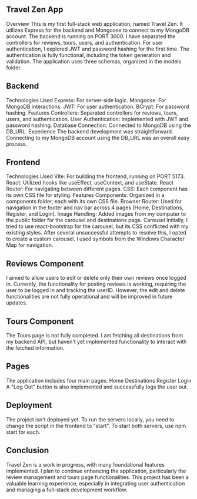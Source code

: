 
## Travel Zen App
Overview
This is my first full-stack web application, named Travel Zen. It utilizes Express for the backend and Mongoose to connect to my MongoDB account. The backend is running on PORT 3000. I have separated the controllers for reviews, tours, users, and authentication. For user authentication, I explored JWT and password hashing for the first time. The authentication is fully functional, including the token generation and validation. The application uses three schemas, organized in the models folder.

## Backend
Technologies Used
Express: For server-side logic.
Mongoose: For MongoDB interactions.
JWT: For user authentication.
BCrypt: For password hashing.
Features
Controllers: Separated controllers for reviews, tours, users, and authentication.
User Authentication: Implemented with JWT and password hashing.
Database Connection: Connected to MongoDB using the DB_URL.
Experience
The backend development was straightforward. Connecting to my MongoDB account using the DB_URL was an overall easy process.

## Frontend
Technologies Used
Vite: For building the frontend, running on PORT 5173.
React: Utilized hooks like useEffect, useContext, and useState.
React Router: For navigating between different pages.
CSS: Each component has its own CSS file for styling.
Features
Components: Organized in a components folder, each with its own CSS file.
Browser Router: Used for navigation in the footer and nav bar across 4 pages (Home, Destinations, Register, and Login).
Image Handling: Added images from my computer to the public folder for the carousel and destinations page.
Carousel
Initially, I tried to use react-bootstrap for the carousel, but its CSS conflicted with my existing styles. After several unsuccessful attempts to resolve this, I opted to create a custom carousel. I used symbols from the Windows Character Map for navigation.

## Reviews Component
I aimed to allow users to edit or delete only their own reviews once logged in. Currently, the functionality for posting reviews is working, requiring the user to be logged in and tracking the userID. However, the edit and delete functionalities are not fully operational and will be improved in future updates.

## Tours Component
The Tours page is not fully completed. I am fetching all destinations from my backend API, but haven't yet implemented functionality to interact with the fetched information.

## Pages
The application includes four main pages:
Home
Destinations
Register
Login
A "Log Out" button is also implemented and successfully logs the user out.

## Deployment
The project isn't deployed yet. To run the servers locally, you need to change the script in the frontend to "start". To start both servers, use npm start for each.

## Conclusion
Travel Zen is a work in progress, with many foundational features implemented. I plan to continue enhancing the application, particularly the review management and tours page functionalities. This project has been a valuable learning experience, especially in integrating user authentication and managing a full-stack development workflow.
